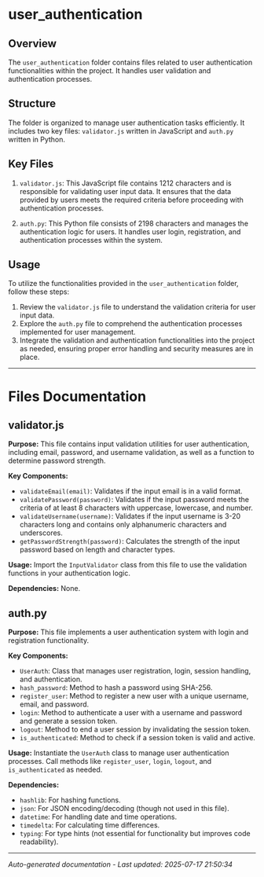 # user_authentication

## Overview
The `user_authentication` folder contains files related to user authentication functionalities within the project. It handles user validation and authentication processes.

## Structure
The folder is organized to manage user authentication tasks efficiently. It includes two key files: `validator.js` written in JavaScript and `auth.py` written in Python.

## Key Files
1. `validator.js`: This JavaScript file contains 1212 characters and is responsible for validating user input data. It ensures that the data provided by users meets the required criteria before proceeding with authentication processes.

2. `auth.py`: This Python file consists of 2198 characters and manages the authentication logic for users. It handles user login, registration, and authentication processes within the system.

## Usage
To utilize the functionalities provided in the `user_authentication` folder, follow these steps:
1. Review the `validator.js` file to understand the validation criteria for user input data.
2. Explore the `auth.py` file to comprehend the authentication processes implemented for user management.
3. Integrate the validation and authentication functionalities into the project as needed, ensuring proper error handling and security measures are in place.

---

# Files Documentation

## validator.js

**Purpose:** This file contains input validation utilities for user authentication, including email, password, and username validation, as well as a function to determine password strength.

**Key Components:**
- `validateEmail(email)`: Validates if the input email is in a valid format.
- `validatePassword(password)`: Validates if the input password meets the criteria of at least 8 characters with uppercase, lowercase, and number.
- `validateUsername(username)`: Validates if the input username is 3-20 characters long and contains only alphanumeric characters and underscores.
- `getPasswordStrength(password)`: Calculates the strength of the input password based on length and character types.

**Usage:** Import the `InputValidator` class from this file to use the validation functions in your authentication logic.

**Dependencies:** None.

## auth.py

**Purpose:** This file implements a user authentication system with login and registration functionality.

**Key Components:**
- `UserAuth`: Class that manages user registration, login, session handling, and authentication.
- `hash_password`: Method to hash a password using SHA-256.
- `register_user`: Method to register a new user with a unique username, email, and password.
- `login`: Method to authenticate a user with a username and password and generate a session token.
- `logout`: Method to end a user session by invalidating the session token.
- `is_authenticated`: Method to check if a session token is valid and active.

**Usage:** Instantiate the `UserAuth` class to manage user authentication processes. Call methods like `register_user`, `login`, `logout`, and `is_authenticated` as needed.

**Dependencies:** 
- `hashlib`: For hashing functions.
- `json`: For JSON encoding/decoding (though not used in this file).
- `datetime`: For handling date and time operations.
- `timedelta`: For calculating time differences.
- `typing`: For type hints (not essential for functionality but improves code readability).

---
*Auto-generated documentation - Last updated: 2025-07-17 21:50:34*
